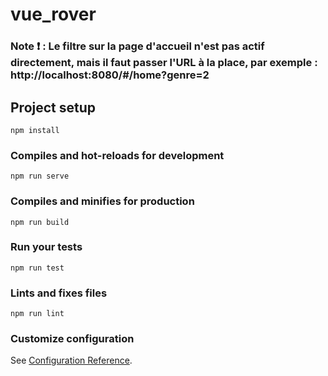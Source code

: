 # vue_rover

### Note ❗ : Le filtre sur la page d'accueil n'est pas actif directement, mais il faut passer l'URL à la place, par exemple : http://localhost:8080/#/home?genre=2

## Project setup
```
npm install
```

### Compiles and hot-reloads for development
```
npm run serve
```

### Compiles and minifies for production
```
npm run build
```

### Run your tests
```
npm run test
```

### Lints and fixes files
```
npm run lint
```

### Customize configuration
See [Configuration Reference](https://cli.vuejs.org/config/).
